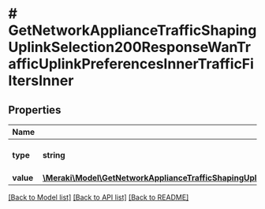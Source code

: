 # # GetNetworkApplianceTrafficShapingUplinkSelection200ResponseWanTrafficUplinkPreferencesInnerTrafficFiltersInner

## Properties

Name | Type | Description | Notes
------------ | ------------- | ------------- | -------------
**type** | **string** | Traffic filter type. Must be \&quot;custom\&quot; |
**value** | [**\Meraki\Model\GetNetworkApplianceTrafficShapingUplinkSelection200ResponseWanTrafficUplinkPreferencesInnerTrafficFiltersInnerValue**](GetNetworkApplianceTrafficShapingUplinkSelection200ResponseWanTrafficUplinkPreferencesInnerTrafficFiltersInnerValue.md) |  |

[[Back to Model list]](../../README.md#models) [[Back to API list]](../../README.md#endpoints) [[Back to README]](../../README.md)
